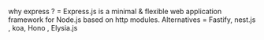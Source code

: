 why express ? = Express.js is a minimal & flexible web application framework for Node.js based on http modules.
Alternatives = Fastify, nest.js , koa, Hono , Elysia.js
